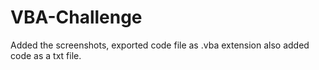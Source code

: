 # VBA-Challenge

Added the screenshots, 
exported code file as .vba extension
also added code as a txt file.
